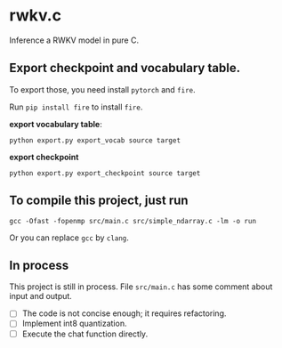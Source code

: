 # rwkv.c
Inference a RWKV model in pure C.

## Export checkpoint and vocabulary table.

To export those, you need install `pytorch` and `fire`.

Run `pip install fire` to install `fire`.

**export vocabulary table**:
```
python export.py export_vocab source target
```

**export checkpoint**
```
python export.py export_checkpoint source target
```

## To compile this project, just run

```
gcc -Ofast -fopenmp src/main.c src/simple_ndarray.c -lm -o run
```

Or you can replace `gcc` by `clang`.

## In process

This project is still in process. File `src/main.c` has some comment about input and output.

- [ ] The code is not concise enough; it requires refactoring.
- [ ] Implement int8 quantization.
- [ ] Execute the chat function directly.
